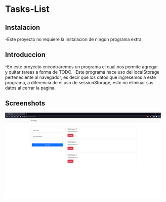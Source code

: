 # Tasks-List

## Instalacion

-Este proyecto no requiere la instalacion de ningun programa extra.
## Introduccion

-En este proyecto encontraremos un programa el cual nos permite agregar y quitar tareas a forma de TODO.
-Este programa hace uso del localStorage perteneciente al navegador, es decir que los datos que ingresemos a este programa, a diferencia de el uso de sessionStorage, este no eliminar sus datos al cerrar la pagina.
## Screenshots

![Screenshot](Screenshot-Task-List.png)
